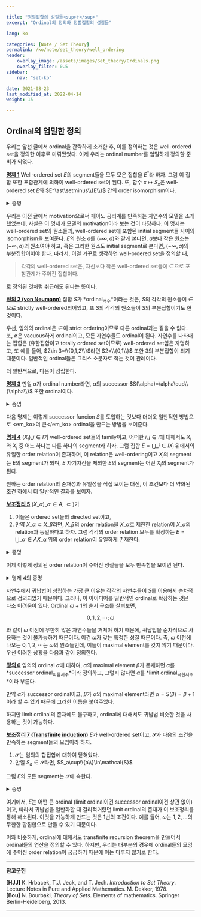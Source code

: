 ```yaml
---

title: "정렬집합의 성질들<sup>†</sup>"
excerpt: "Ordinal의 정의와 정렬집합의 성질들"

lang: ko

categories: [Note / Set Theory]
permalink: /ko/note/set_theory/well_ordering
header:
    overlay_image: /assets/images/Set_theory/Ordinals.png
    overlay_filter: 0.5
sidebar: 
    nav: "set-ko"

date: 2021-08-23
last_modified_at: 2022-04-14
weight: 15

---
```


## Ordinal의 엄밀한 정의

우리는 앞선 글에서 ordinal을 간략하게 소개한 후, 이를 정의하는 것은 well-ordered set을 정의한 이후로 미뤄뒀었다. 이제 우리는 ordinal number를 엄밀하게 정의할 준비가 되었다. 

<div class="proposition" markdown="1">

<ins id="pp1">**명제 1**</ins> Well-ordered set $E$의 segment들을 모두 모은 집합을 $E^\ast$라 하자. 그럼 이 집합 또한 포함관계에 의하여 well-ordered set이 된다. 또, 함수 $x\mapsto S_x$은 well-ordered set $E$와 $E^\ast\setminus\\{E\\}$ 간의 order isomorphism이다.

</div>
<details class="proof" markdown="1">
<summary>증명</summary>

함수 $S:x\mapsto S_x$가 $E$와 $E^\ast\setminus\\{E\\}$ 간의 isomorphism을 정의한다는 것을 보이기 위해, 우리는 [§순서관계 (2), 명제 16](/ko/note/set_theory/order_relations_2#pp16)을 사용할 것이다. 따라서, $S$가 순증가이고 $S(E)=E^\ast\setminus\\{E\\}$임을 보이자. 

$S$가 증가함수인 것은 자명하다. 만약 $x\leq y$이고 $a\in S_x$라면, $a&lt;x\leq y$이므로 $a\in S_y$이기 때문이다. 또, 이 포함관계는 strict한데, 만약 $x&lt;y$라면, $x\not&lt;x$이고 $x&lt;y$이므로 $x\not\in S_x$지만 $x\in S_y$이기 때문이다. 따라서 함수 $S$는 $E$와 그 image 사이의 isomorphism이다. 그런데 [§서수와 정렬집합<sup>†</sup>,명제 5](/ko/note/set_theory/ordinals#pp5)와, 앞서 말한대로 어떠한 $S_x$도 $E$와 같아질 수 없다는 것을 종합하면 $S(E)=E^\ast\setminus\\{E\\}$이다.

마지막으로 $E^\ast$가 well-ordered임을 보이자. $S(E)$가 well-ordered이므로, $S(E)=E^\ast\setminus\\{E\\}$에 최대원소 $E$를 추가하면 ([§순서관계 (2), 명제 4](/ko/note/set_theory/order_relations_2#pp4)) $E^\ast$를 얻고, 이렇게 얻어진 집합은 다시 well-ordered이다. 

</details>

우리는 이전 글에서 motivation으로써 페아노 공리계를 만족하는 자연수의 모델을 소개했었는데, 사실은 이 명제가 모델의 motivation이라 보는 것이 타당하다. 이 명제는 well-ordered set의 원소들과, well-ordered set에 포함된 initial segment들 사이의 isomorphism을 보여준다. $E$의 원소 $a$를 $(-\infty, a)$와 같게 본다면, $a$보다 작은 원소는 $(-\infty, a)$의 원소여야 하고, 혹은 그러한 원소도 initial segment로 본다면, $(-\infty,a)$의 부분집합이어야 한다. 따라서, 이걸 거꾸로 생각하면 well-ordered set을 정의할 때, 

> 각각의 well-ordered set은, 자신보다 작은 well-ordered set들에 $\subset$으로 포함관계가 주어진 집합이다.

로 정의된 것처럼 취급해도 된다는 뜻이다. 

<div class="definition" markdown="1">

<ins id="df2">**정의 2 (von Neumann)**</ins> 집합 $S$가 *ordinal<sub>서수</sub>*이라는 것은, $S$의 각각의 원소들이 $\in$으로 strictly well-ordered되어있고, 또 $S$의 각각의 원소들이 $S$의 부분집합이기도 한 것이다. 

</div>

우선, 임의의 ordinal은 $\in$이 strict ordering이므로 다른 ordinal과는 같을 수 없다. 또, $\emptyset$은 vacuous하게 ordinal이고, 모든 자연수들도 ordinal이 된다. 자연수를 나타내는 집합은 (유한집합이고 totally ordered set이므로) well-ordered set임은 자명하고, 또 예를 들어, $2\in 3=\\{0,1,2\\}$라면 $2=\\{0,1\\}$ 또한 $3$의 부분집합이 되기 때문이다. 일반적인 ordinal들은 그리스 소문자로 적는 것이 관례이다. 

더 일반적으로, 다음이 성립한다.

<div class="proposition" markdown="1">

<ins id="pp3">**명제 3**</ins> 만일 $\alpha$가 ordinal number라면, $\alpha$의 successor $S(\alpha)=\alpha\cup\\{\alpha\\}$ 또한 ordinal이다.

</div>
<details class="proof" markdown="1">
<summary>증명</summary>

우선, $S(\alpha)=\alpha\cup\\{\alpha\\}$의 모든 원소는 $S(\alpha)$의 부분집합이다. 집합 $\alpha$에 들어있던 원소들은 $\alpha$를 포함하는 집합인 $S(\alpha)$에도 들어있을 것이고, 우리가 새로 추가한 <em_ko>원소</em_ko> $\alpha$는 정의에 의해 $S(\alpha)$의 부분집합이기도 하다.   

</details>

다음 명제는 이렇게 successor funcion $S$를 도입하는 것보다 더더욱 일반적인 방법으로 <em_ko>더 큰</em_ko> ordinal을 만드는 방법을 보여준다. 

<div class="proposition" markdown="1">

<ins id="pp4">**명제 4**</ins> $(X_i)\_{i\in I}$가 well-ordered set들의 family이고, 어떠한 $i,j\in I$에 대해서도 $X_i$와 $X_j$ 중 어느 하나는 다른 하나의 segment라 하자. 그럼 집합 $E=\bigcup\_{i\in I}X_i$ 위에서의 유일한 order relation이 존재하며, 이 relation은 well-ordering이고 $X_i$의 segment는 $E$의 segment가 되며, $E$ 자기자신을 제외한 $E$의 segment는 어떤 $X_i$의 segment가 된다.

</div>

원하는 order relation의 존재성과 유일성을 직접 보이는 대신, 이 조건보다 더 약화된 조건 하에서 더 일반적인 결과를 보이자.

<div class="proposition" markdown="1">

<ins id="lem5">**보조정리 5**</ins> $(X\_\alpha)\_{\alpha\in A}, \subset)$가 

1. 이들은 ordered set들의 directed set이고, 
2. 만약 $X\_\alpha\subset X\_\beta$라면, <box>$X\_\beta$의 order relation을 $X\_\alpha$로 제한한 relation</box>이 <box>$X\_\alpha$의 relation</box>과 동일하다고 하자. 그럼 각각의 order relation 모두를 확장하는 $E=\bigcup\_{\alpha\in A} X\_\alpha$ 위의 order relation이 유일하게 존재한다.

</div>
<details class="proof" markdown="1">
<summary>증명</summary>

각각의 $X\_\alpha$에 대하여, $G\_\alpha$가 order relation들의 그래프라 하자. 만약 각각의 order relation을 확장하는 $E$ 위의 ordering $G$가 존재한다면, $G\_\alpha\subset G$이다. 반대로 만일 $(x,y)\in G$라면, 어떤 $X\_\alpha$, $X\_\beta$가 각각 $x$와 $y$를 포함하므로, right directedness에 의해 어떤 $X\_\gamma$가 존재하여  $x$와 $y$를 동시에 포함한다. 한편 $(x,y)\in G\_\gamma$이므로 $(x,y)\in\bigcup\_{\alpha\in A}G\_\alpha$이다. 따라서 만일 그러한 relation이 존재한다면 이는 유일하고, 그 그래프는 반드시 $\bigcup\_{\alpha\in A}G\_\alpha$가 되어야 한다.

따라서 이 $G=\bigcup\_{\alpha\in A}G\_\alpha$가 실제로 이 조건들을 만족함을 보이면 된다. (존재성) 우선 정의에 의해 $G$가 모든 $G\_\alpha$를 확장하는 것은 자명하므로, $G$가 order relation임을 보이자. 임의의 $x\in E$에 대하여, 만일 $x\in X\_\alpha$라면 $(x,x)\in G\_\alpha\subset G$가 되므로 $(x,x)\in G$이다.  비슷하게 만일 $(x,y)\in G$라면, 어떤 $X\_\gamma$가 존재하여 $x$와 $y$를 동시에 포함하며, 이 집합에서의 order relation들의 조건에 의해 $(y,x)\in G\_\gamma\subset G$이다. Transitivity을 보이기 위해서는, $(x,y)\in G$와 $(y,z)\in G$를 가정한 후, $x$, $y$, $z$를 모두 포함하는 집합 $X\_\delta$를 찾아서 (directed 조건을 두 번 사용하면 된다), $(x,z)\in G\_\delta$로 결론을 내리면 된다.

</details>

이제 이렇게 정의된 order relation이 주어진 성질들을 모두 만족함을 보이면 된다.

<details class="proof--alone" markdown="1">
<summary>명제 4의 증명</summary>

우선 모든 $X_i$와 이들의 segment들이 $E$의 segment가 됨을 보이자. 임의의 $X_i$와 $x\in X_i$에 대하여, 어떠한 $y\in E$가 주어졌다고 하자. 그럼 어떤 $X_j$가 존재하여 $y\in X_j$이다. 이제 $y\leq x$라 하자. 그럼 $X_i$가 $X_j$의 segment이거나 $X_j$가 $X_i$의 segment이다. 만일 $X_i$가 $X_j$의 segment라면, $X_j$의 원소로서 $y\leq x$는 $y\in X_i$이다. 만약 반대로 $X_j$가 $X_i$의 segment였다면, $X_j\subset X_i$이고, 특히 $y\in X_i$이다. 어떤 경우이건 $y\in X_i$이고, 따라서 $X_i$는 $E$의 segment이다. $X_i$의 segment들도 비슷하게 $E$의 segment임을 보일 수 있다.

이제 $E$가 well-ordered임을 보이자. $H$가 $E$의 임의의 부분집합이라 하자. 그럼 어떤 $X_i$가 존재하여 $H\cap X_i\neq\emptyset$이다. Well-ordered set $X_i$의 부분집합으로서, $H\cap X_i$의 least element가 존재한다. 이를 $a$라 하자. 이제 $a$가 $H$의 least element임을 보일 것이다. 임의의 $x\in H$에 대하여, $x\in X_j$인 $X_j$가 존재하며, 이는 $X_i$의  segment이거나 $X_i$를 segment로 포함한다. 만일 $X_j$가 $X_i$의 segment라면, $x\in X_i$이고, 따라서 $x\in X_i\cap H$이고 $a\leq x$이다 (minimality of $a$). 반대로 $X_i$가 $X_j$의 segment라면, $x&lt;a$는 불가능하다. 그렇게 된다면 $x\in X_i$이므로 $a$의 minimality에 모순이기 때문이다. 어떠한 경우든, 임의의 $x\in H$에 대하여 $a\leq x$이므로 $a$는 $H$의 least element이다.

마지막으로, 임의의 segment $X$는 $(-\infty, x)$의 꼴이므로 $x\in X_i$이도록 $X_i$를 잡으면 $(-\infty, x)$는 $X_i$의 segment가 된다.

</details>

자연수에서 귀납법이 성립하는 가장 큰 이유는 각각의 자연수들이 $S$를 이용해서 순차적으로 정의되었기 때문이다. 그러나, 이 아이디어를 일반적인 ordinal로 확장하는 것은 다소 어려움이 있다. Ordinal $\omega+1$의 순서 구조를 살펴보면,

$$0,1,2,\cdots; \omega$$

와 같이 $\omega$ 이전에 무한히 많은 자연수들을 거쳐야 하기 때문에, 귀납법을 순차적으로 사용하는 것이 불가능하기 때문이다. 이건 $\omega$가 갖는 특정한 성질 때문이다. 즉, $\omega$ 이전에 나오는 $0,1,2,\cdots$는 $\omega$의 원소들인데, 이들이 maximal element를 갖지 않기 때문이다. 우선 이러한 상황을 다음과 같이 정의한다.

<div class="definition" markdown="1">

<ins id="df6">**정의 6**</ins> 임의의 ordinal $\alpha$에 대하여, $\alpha$의 maximal element $\beta$가 존재하면 $\alpha$를 *successor ordinal<sub>따름서수</sub>*이라 정의하고, 그렇지 않다면 $\alpha$를 *limit ordinal<sub>극한서수</sub>*이라 부른다.

</div>

만약 $\alpha$가 successor ordinal이고, $\beta$가 $\alpha$의 maximal element라면 $\alpha=S(\beta)=\beta+1$이라 할 수 있기 때문에 그러한 이름을 붙여주었다.  

하지만 limit ordinal의 존재에도 불구하고, ordinal에 대해서도 귀납법 비슷한 것을 사용하는 것이 가능하다. 

<div class="proposition" markdown="1">

<ins id="lem7">**보조정리 7 (Transfinite induction)**</ins> $E$가 well-ordered set이고, $\mathcal{S}$가 다음의 조건을 만족하는 segment들의 모임이라 하자.

1. $\mathcal{S}$는 임의의 합집합에 대하여 닫혀있다.
2. 만일 $S_a\in\mathcal{S}$라면, $S_a\cup\\{a\\}\in\mathcal{S}$

그럼 $E$의 모든 segment는 $\mathcal{S}$에 속한다.

</div>

<details class="proof" markdown="1">
<summary>증명</summary>

결론을 부정하여 모순을 찾자. $\mathcal{S}\subset E^\ast$이므로, $E^\ast\setminus\mathcal{S}$의 least element $S$가 존재한다. 만일 $S$가 greatest element를 갖지 않는다면, $S=\bigcup\_{x\in S}S_x$인데, 최소성에 의해 각각의 $S_x$는 $\mathcal{S}$의 원소이고, 1에 의해, $S\in\mathcal{S}$이다. 만일 $S$가 greatest element $a$를 갖는다면, $S=S_a\cup\\{a\\}$인데, 다시 최소성에 의해 $S_a\in\mathcal{S}$이다. 이제 (ii)에 의해 $S=S_a\cup\\{a\\}\in\mathcal{S}$여야 한다. 이는 모순이므로 $E^\ast\setminus\mathcal{S}$의 least element는 존재하지 않고, 따라서 $\mathcal{S}=E^\ast$이다.
</details>

여기에서, $E$는 어떤 큰 ordinal (limit ordinal이건 successor ordinal이건 상관 없이)이고, 따라서 귀납법을 일반화할 때 걸리적거렸던 limit ordinal의 존재가 이 보조정리를 통해 해소된다. 이것을 가능하게 만드는 것은 1번의 조건이다. 예를 들어, $\omega$는 $1,2,\ldots$의 무한한 합집합으로 만들 수 있기 때문이다.

이와 비슷하게, ordinal에 대해서도 transfinite recursion theorem을 만들어서 ordinal들의 연산을 정의할 수 있다. 하지만, 우리는 대부분의 경우에 ordinal들의 모임에 주어진 order relation이 궁금하기 때문에 이는 다루지 않기로 한다.

---
**참고문헌** 

**[HJJ]** K. Hrbacek, T.J. Jeck, and T. Jech. <i>Introduction to Set Theory</i>. Lecture Notes in Pure and Applied Mathematics. M. Dekker, 1978.  
**[Bou]** N. Bourbaki, <i>Theory of Sets</i>. Elements of mathematics. Springer Berlin-Heidelberg, 2013.

---



